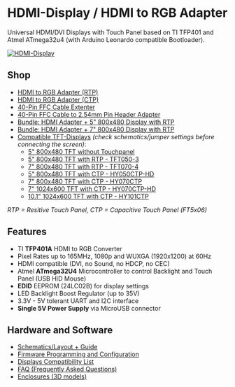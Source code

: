 # HDMI-Display / HDMI to RGB Adapter
Universal HDMI/DVI Displays with Touch Panel based on TI TFP401 and Atmel ATmega32u4 (with Arduino Leonardo compatible Bootloader).

[![HDMI-Display](https://github.com/watterott/HDMI-Display/raw/master/hardware/HDMI-Display_v11.jpg)](http://www.watterott.com/en/HDMI-RGB-adapter-with-ATmega32U4-touch-controller)


## Shop
* [HDMI to RGB Adapter (RTP)](http://www.watterott.com/en/HDMI-RGB-adapter-with-ATmega32U4-touch-controller)
* [HDMI to RGB Adapter (CTP)](http://www.watterott.com/en/HDMI-RGB-adapter-CTP)
* [40-Pin FFC Cable Extenter](http://www.watterott.com/en/40-Pin-FFC-extenter)
* [40-Pin FFC Cable to 2.54mm Pin Header Adapter](http://www.watterott.com/en/GPIO-Adapter-for-the-RPi-Display-BPlus)
* [Bundle: HDMI Adapter + 5" 800x480 Display with RTP](http://www.watterott.com/en/5-800x480-HDMI-Display-with-resistive-touch)
* [Bundle: HDMI Adapter + 7" 800x480 Display with RTP](http://www.watterott.com/en/7-800x480-HDMI-Display-with-resistive-touch)
* [Compatible TFT-Displays](https://github.com/watterott/HDMI-Display/blob/master/docu/Displays.md) *(check schematics/jumper settings before connecting the screen)*:
  * [5" 800x480 TFT without Touchpanel](http://www.watterott.com/en/5-800x480-TFT-Display-without-TP)
  * [5" 800x480 TFT with RTP - TFT050-3](http://www.watterott.com/en/5-800x480-TFT-Display)
  * [7" 800x480 TFT with RTP - TFT070-4](http://www.watterott.com/en/7-800x480-TFT-Display)
  * [5" 800x480 TFT with CTP - HY050CTP-HD](http://www.watterott.com/en/5-inch-800x480-TFT-LCD-Display-with-capacitive-touch-panel)
  * [7" 800x480 TFT with CTP - HY070CTP](http://www.watterott.com/en/7-inch-800x480-TFT-LCD-Display-with-capacitive-touchscreen)
  * [7" 1024x600 TFT with CTP - HY070CTP-HD](http://www.watterott.com/en/7-inch-1024x600-TFT-LCD-Display-with-capacitive-touch-panel)
  * [10.1" 1024x600 TFT with CTP - HY101CTP](http://www.watterott.com/en/10-inch-1024x600-TFT-LCD-Display-with-capacitive-touch-panel)

*RTP = Resitive Touch Panel, CTP = Capacitive Touch Panel (FT5x06)*


## Features
* TI **TFP401A** HDMI to RGB Converter
* Pixel Rates up to 165MHz, 1080p and WUXGA (1920x1200) at 60Hz
* HDMI compatible (DVI, no Sound, no HDCP, no CEC)
* Atmel **ATmega32U4** Microcontroller to control Backlight and Touch Panel (USB HID Mouse)
* **EDID** EEPROM (24LC02B) for display settings
* LED Backlight Boost Regulator (up to 35V)
* 3.3V - 5V tolerant UART and I2C interface
* **Single 5V Power Supply** via MicroUSB connector


## Hardware and Software
* [Schematics/Layout + Guide](https://github.com/watterott/HDMI-Display/tree/master/hardware)
* [Firmware Programming and Configuration](https://github.com/watterott/HDMI-Display/tree/master/software#hdmi-display-firmware)
* [Displays Compatibility List](https://github.com/watterott/HDMI-Display/blob/master/docu/Displays.md)
* [FAQ (Frequently Asked Questions)](https://github.com/watterott/HDMI-Display/blob/master/docu/FAQ.md)
* [Enclosures (3D models)](https://www.thingiverse.com/search?q=watterott+display)
